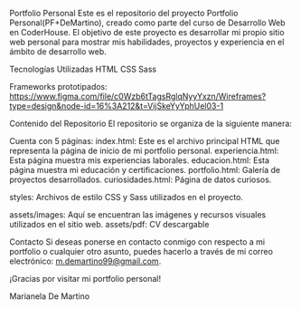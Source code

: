 Portfolio Personal
Este es el repositorio del proyecto Portfolio Personal(PF+DeMartino), creado como parte del curso de Desarrollo Web en CoderHouse. El objetivo de este proyecto es desarrollar mi propio sitio web personal para mostrar mis habilidades, proyectos y experiencia en el ámbito de desarrollo web.

Tecnologías Utilizadas
HTML
CSS
Sass

Frameworks prototipados: https://www.figma.com/file/c0Wzb6tTagsRglqNyyYxzn/Wireframes?type=design&node-id=16%3A212&t=VijSkeYyYphUel03-1


Contenido del Repositorio
El repositorio se organiza de la siguiente manera:

Cuenta con 5 páginas:
index.html: Este es el archivo principal HTML que representa la página de inicio de mi portfolio personal.
experiencia.html: Esta página muestra mis experiencias laborales.
educacion.html: Esta página muestra mi educación y certificaciones.
portfolio.html: Galería de proyectos desarrollados.
curiosidades.html: Página de datos curiosos.

styles: Archivos de estilo CSS y Sass utilizados en el proyecto.

assets/images: Aquí se encuentran las imágenes y recursos visuales utilizados en el sitio web.
assets/pdf: CV descargable



Contacto
Si deseas ponerse en contacto conmigo con respecto a mi portfolio o cualquier otro asunto, puedes hacerlo a través de mi correo electrónico: m.demartino99@gmail.com.

¡Gracias por visitar mi portfolio personal!

Marianela De Martino
